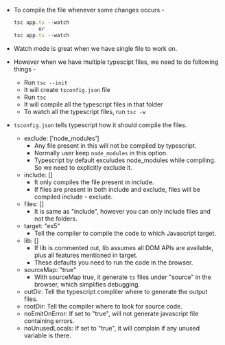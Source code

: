 - To compile the file whenever some changes occurs - 
    ```js
    tsc app.ts --watch
            or
    tsc app.ts --watch
    ```
- Watch mode is great when we have single file to work on.
- However when we have multiple typescipt files, we need to do following things - 
    - Run `tsc --init`
    - It will create `tsconfig.json` file 
    - Run `tsc` 
    - It will compile all the typescript files in that folder
    - To watch all the typescript files, run `tsc -w`
- `tsconfig.json` tells typescript how it should compile the files.
    
    - exclude: ['node_modules'] 
        - Any file present in this will not be compiled by typescript. 
        - Normally user keep `node_modules` in this option.
        - Typescript by default exculudes node_modules while compiling. So we need to explicitly exclude it.
    - include: []
        - It only compiles the file present in include.
        - If files are present in both include and exclude, files will be compiled include - exclude.
    - files: [] 
        - It is same as "include", however you can only include files and not the folders.
    - target: "es5" 
        - Tell the compiler to compile the code to which Javascript target.
    - lib: [] 
        - If lib is commented out, lib assumes all DOM APIs are available, plus all features mentioned in target.
        - These defaults you need to run the code in the browser.  
    - sourceMap: "true" 
        - With sourceMap true, it generate `ts` files under "source" in the browser, which simplifies debugging.
    - outDir: Tell the typescript compliler where to generate the output files.
    - rootDir: Tell the compiler where to look for source code.
    - noEmitOnError: If set to "true", will not generate javascript file containing errors.
    - noUnusedLocals: If set to "true", it will complain if any unused variable is there.
